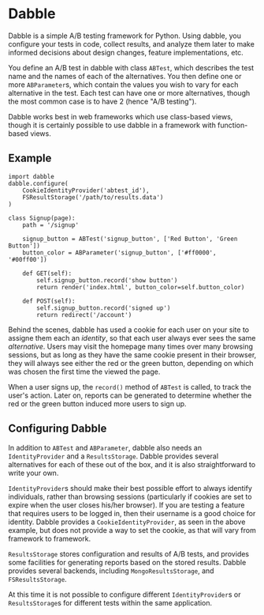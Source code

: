 # Dabble

Dabble is a simple A/B testing framework for Python. Using dabble, you
configure your tests in code, collect results, and analyze them later to
make informed decisions about design changes, feature implementations, etc.

You define an A/B test in dabble with class `ABTest`, which describes the
test name and the names of each of the alternatives. You then define one or
more `ABParameter`s, which contain the values you wish to vary for each
alternative in the test. Each test can have one or more alternatives, though
the most common case is to have 2 (hence "A/B testing").

Dabble works best in web frameworks which use class-based views, though it
is certainly possible to use dabble in a framework with function-based
views.

## Example

    import dabble
    dabble.configure(
        CookieIdentityProvider('abtest_id'),
        FSResultStorage('/path/to/results.data')
    )

    class Signup(page):
        path = '/signup'

        signup_button = ABTest('signup_button', ['Red Button', 'Green Button'])
        button_color = ABParameter('signup_button', ['#ff0000', '#00ff00'])

        def GET(self):
            self.signup_button.record('show button')
            return render('index.html', button_color=self.button_color)

        def POST(self):
            self.signup_button.record('signed up')
            return redirect('/account')

Behind the scenes, dabble has used a cookie for each user on your site to
assigne them each an *identity*, so that each user always ever sees the same
*alternative*. Users may visit the homepage many times over many browsing
sessions, but as long as they have the same cookie present in their browser,
they will always see either the red or the green button, depending on which
was chosen the first time the viewed the page.

When a user signs up, the `record()` method of `ABTest` is called, to track
the user's action. Later on, reports can be generated to determine whether
the red or the green button induced more users to sign up.

## Configuring Dabble

In addition to `ABTest` and `ABParameter`, dabble also needs an
`IdentityProvider` and a `ResultsStorage`. Dabble provides several
alternatives for each of these out of the box, and it is also
straightforward to write your own.

`IdentityProvider`s should make their best possible effort to always
identify individuals, rather than browsing sessions (particularly if cookies
are set to expire when the user closes his/her browser). If you are testing
a feature that requires users to be logged in, then their username is a good
choice for identity. Dabble provides a `CookieIdentityProvider`, as seen in
the above example, but does not provide a way to set the cookie, as that
will vary from framework to framework.

`ResultsStorage` stores configuration and results of A/B tests, and provides
some facilities for generating reports based on the stored results. Dabble
provides several backends, including `MongoResultsStorage`, and
`FSResultsStorage`.

At this time it is not possible to configure different `IdentityProvider`s
or `ResultsStorage`s for different tests within the same application.

